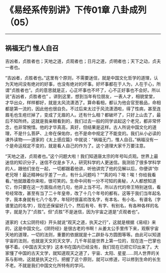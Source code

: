 # 《易经系传别讲》下传01章 八卦成列（05）

------

## 祸福无门 惟人自召

吉凶者，贞胜者也；天地之道，贞观者也；日月之道，贞明者也；天下之动，贞夫一者也。

“吉凶者，贞胜者也。”这里有个原则，不需要迷信，就是中国文化哲学的道理，认为天地间没有绝对的好事，也没有绝对的坏事。好坏事都在于人为，人在于心，所谓“贞胜者也”。贞的意思就是正，心正坏事也不坏了，心不正好事也不会好。所以说“吉凶者，贞胜者也” 。讲到这里，想到当年有位朋友，一表人才，相貌堂堂，才华出众，样样都好，就是太风流潇洒了。算命看相，都认为他会官至极品，命相都是第一流的，因此他也很自负。不过后来太过于风流潇洒啦，得了性病，甚至连眉毛也生疮烂掉了，变成了无眉的人。还有什么相？都破坏了，只好上山去了，最后不知所终。这就是我亲眼看到的，我们过去一般的同学谈起这个老兄，都非常怀念，也非常惋惜。他的才华真高，真好，但结果是这样。古人所说中国文化的道理，不是什么菩萨、上帝在保佑你，也不是命中规定了不能变的。我们从小必读的课外读物——道家的《太上感应篇》中就说：“祸福无门，惟人自召。”祸福没有一个是命运规定不变的，就是看人自己的作为了。这个道理大家千万要注意。

“天地之道，贞观者也。”这个问题大啦！我们知道唐太宗的年号叫贞观。世界上最迷信的知识分子，迷信不仅是乡下人，研究科学的人更迷信。我测验了很多学科学的人，跟他们坐在一起，一切都跟着他讲，听他讲完了他的见解以后，你便讲“你老兄呀！最近精神似乎差了一点，有什么问题吗？”“真的吗？唉！唉！你给我看看。”他就跟着你来啦，很可笑的。生命中间有一分不可知的奥秘，人人都想知道它，你只要在这一方面指点他几句，他非上当不可。所以古代的帝王特别迷信，看号经常改，甚至有当了二十年皇帝，改了十几个年号的都有。这等于我们当年起名字，我本身就有七八个名字，年轻时很喜欢改名字，有本名、有小名、有谱名（字谱里边的名字），现在还保留好几个，然后有号、有字、有别名，有各种各样的名字，就是为了“贞胜”。但“贞胜”不是迷信，因为宇宙之道是“贞观者也”。

道家的《太公阴符经》开头就说“观天之道，执天之行”，这就是根据《易经》来的，这是中国文化。《阴符经》是很古老的书啊！从姜太公手里传下来，观察宇宙天地的道理，一切的法则，重要的依据就是十二辟卦与方圆图等等。由此可以知道宇宙的法则，也就是天文的天文学，几千年前是世界上第一位的，现在连一巴掌也够不着。《中国古天文学》这本书在国内已经没有，我们现在已把它印出来了。大家懂了中国的古天文学，就知道观天之道了，宇宙、太阳、星星……同人世界的关系与影响，这就是执天之行。把握了这个原则，就可以修道，可以修到生命的长生不老。不就是我们中国文化所特有的学问。